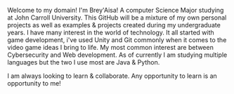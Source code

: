 

Welcome to my domain!
I'm Brey'Aisa! A computer Science Major studying at John Carroll University.
This GitHub will be a mixture of my own personal projects as well as examples & projects created during my undergraduate years.
I have many interest in the world of technology. It all started with game development, i've used Unity and Git commonly when it comes to the video game ideas I bring to life.
My most common interest are between Cybersecurity and Web development. 
As of currently I am studying multiple languages but the two I use most are Java & Python.

I am always looking to learn & collaborate. Any opportunity to learn is an opportunity to me! 
